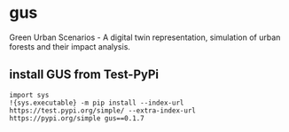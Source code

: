 # gus
Green Urban Scenarios - A digital twin representation, simulation of urban forests and their impact analysis.

## install GUS from Test-PyPi

```
import sys
!{sys.executable} -m pip install --index-url https://test.pypi.org/simple/ --extra-index-url https://pypi.org/simple gus==0.1.7
```
